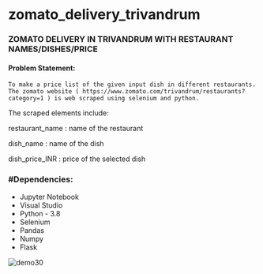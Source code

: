 # zomato_delivery_trivandrum
### ZOMATO DELIVERY IN TRIVANDRUM WITH RESTAURANT NAMES/DISHES/PRICE
#### Problem Statement:
    To make a price list of the given input dish in different restaurants. The zomato website ( https://www.zomato.com/trivandrum/restaurants?category=1 ) is web scraped using selenium and python.

The scraped elements include:

restaurant_name : name of the restaurant

dish_name : name of the dish

dish_price_INR : price of the selected dish
        
 ### #Dependencies:
* Jupyter Notebook
* Visual Studio
* Python - 3.8
* Selenium
* Pandas
* Numpy 
* Flask

 ![demo30](https://github.com/SreedeviSagar/zomato_delivery_trivandrum/assets/115715763/1c0ed189-91fd-4f08-b560-3da715f0d97a)












